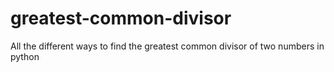 # greatest-common-divisor
All the different ways to find the greatest common divisor of two numbers in python
